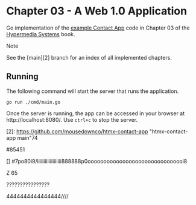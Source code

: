 # Chapter 03 - A Web 1.0 Application

Go implementation of the [example Contact App][0] code in Chapter 03 of the [Hypermedia Systems][1] book.

> [!NOTE]  
> See the [main][2] branch for an index of all implemented chapters.

## Running

The following command will start the server that runs the application.

```shell
go run ./cmd/main.go 
```
Once the server is running, the app can be accessed in your browser at http://localhost:8080/. Use `ctrl+c` to stop the server.

[0]: https://github.com/bigskysoftware/contact-app "Contact App"
[1]: https://hypermedia.syste[PLP;ms/ "Hypermedia Systems book"
[2]: https://github.com/mousedownco/htmx-contact-app "htmx-contact-app main"74






#85451

[]
#7po80i9/iiiiiiiiiiiiiiiiiii888888p0ooooooooooooooooooooooooooooooi8













Z
65






????????????????











































4444444444444444\////
